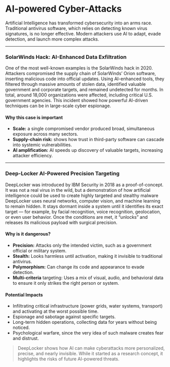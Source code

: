# AI-powered Cyber-Attacks
  Artificial Intelligence has transformed cybersecurity into an arms race. Traditional antivirus software, which relies on detecting known virus signatures, is no longer effective. 
Modern attackers use AI to adapt, evade detection, and launch more complex attacks.
***

### SolarWinds Hack: AI-Enhanced Data Exfiltration
  One of the most well-known examples is the SolarWinds hack in 2020. Attackers compromised the supply chain of SolarWinds’ Orion software, inserting malicious code into official updates. 
Using AI-enhanced tools, they filtered through massive amounts of stolen data, identified valuable government and corporate targets, and remained undetected for months. 
In total, around 18,000 organizations were affected, including critical U.S. government agencies. This incident showed how powerful AI-driven techniques can be in large-scale cyber espionage.

#### Why this case is important
* **Scale:** a single compromised vendor produced broad, simultaneous exposure across many sectors.
* **Supply-chain risk:** shows how trust in third-party software can cascade into systemic vulnerabilities.
* **AI amplification:** AI speeds up discovery of valuable targets, increasing attacker efficiency.
---

### Deep-Locker AI-Powered Precision Targeting
  DeepLocker was introduced by IBM Security in 2018 as a proof-of-concept. It was not a real virus in the wild, but a demonstration of how artificial intelligence could be used to create highly 
targeted and stealthy malware DeepLocker uses neural networks, computer vision, and machine learning to remain hidden. It stays dormant inside a system until it identifies its exact target — for example, 
by facial recognition, voice recognition, geolocation, or even user behavior. Once the conditions are met, it “unlocks” and releases its malicious payload with surgical precision.

#### Why is it dangerous?
* **Precision:** Attacks only the intended victim, such as a government official or military system.
* **Stealth:** Looks harmless until activation, making it invisible to traditional antivirus.
* **Polymorphism:** Can change its code and appearance to evade detection.
* **Multi-criteria** targeting: Uses a mix of visual, audio, and behavioral data to ensure it only strikes the right person or system.

#### Potential Impacts
* Infiltrating critical infrastructure (power grids, water systems, transport) and activating at the worst possible time.
* Espionage and sabotage against specific targets.
* Long-term hidden operations, collecting data for years without being noticed.
* Psychological warfare, since the very idea of such malware creates fear and distrust.

>DeepLocker shows how AI can make cyberattacks more personalized, precise, and nearly invisible. While it started as a research concept, it highlights the risks of future AI-powered threats.
